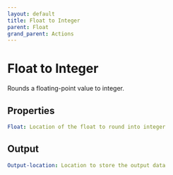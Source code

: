 ```yaml
---
layout: default
title: Float to Integer
parent: Float
grand_parent: Actions
---
```

# Float to Integer
Rounds a floating-point value to integer.

## Properties
```yaml
Float: Location of the float to round into integer
```

## Output
```yaml
Output-location: Location to store the output data
```
